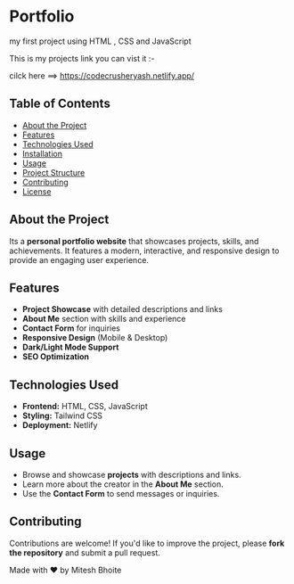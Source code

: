 # Portfolio
my first project using HTML , CSS and JavaScript

This is my projects link you can vist it :-

cilck here ==> https://codecrusheryash.netlify.app/



## Table of Contents

- [About the Project](#about-the-project)
- [Features](#features)
- [Technologies Used](#technologies-used)
- [Installation](#installation)
- [Usage](#usage)
- [Project Structure](#project-structure)
- [Contributing](#contributing)
- [License](#license)

## About the Project

Its a **personal portfolio website** that showcases projects, skills, and achievements. It features a modern, interactive, and responsive design to provide an engaging user experience. 

## Features

- **Project Showcase** with detailed descriptions and links
- **About Me** section with skills and experience
- **Contact Form** for inquiries
- **Responsive Design** (Mobile & Desktop)
- **Dark/Light Mode Support**
- **SEO Optimization**

## Technologies Used

- **Frontend:** HTML, CSS, JavaScript
- **Styling:** Tailwind CSS 
- **Deployment:** Netlify

## Usage

- Browse and showcase **projects** with descriptions and links.
- Learn more about the creator in the **About Me** section.
- Use the **Contact Form** to send messages or inquiries.

## Contributing

Contributions are welcome! If you'd like to improve the project, please **fork the repository** and submit a pull request.

Made with ❤️ by Mitesh Bhoite

